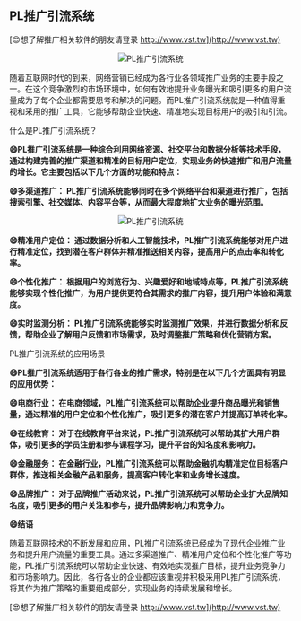 ## **PL推广引流系统**

[😍想了解推广相关软件的朋友请登录 http://www.vst.tw](http://www.vst.tw)

 <center><img src="https://vst.tw/MP4/tuiguang/png/4.png" alt="PL推广引流系统"></center>

随着互联网时代的到来，网络营销已经成为各行业各领域推广业务的主要手段之一。在这个竞争激烈的市场环境中，如何有效地提升业务曝光和吸引更多的用户流量成为了每个企业都需要思考和解决的问题。而PL推广引流系统就是一种值得重视和采用的推广工具，它能够帮助企业快速、精准地实现目标用户的吸引和引流。

什么是PL推广引流系统？

**😄PL推广引流系统是一种综合利用网络资源、社交平台和数据分析等技术手段，通过构建完善的推广渠道和精准的目标用户定位，实现业务的快速推广和用户流量的增长。它主要包括以下几个方面的功能和特点：**

**😄多渠道推广： PL推广引流系统能够同时在多个网络平台和渠道进行推广，包括搜索引擎、社交媒体、内容平台等，从而最大程度地扩大业务的曝光范围。**

 <center><img src="https://vst.tw/MP4/tuiguang/png/1.png" alt="PL推广引流系统"></center>

**😄精准用户定位： 通过数据分析和人工智能技术，PL推广引流系统能够对用户进行精准定位，找到潜在客户群体并精准推送相关内容，提高用户的点击率和转化率。**

**😄个性化推广： 根据用户的浏览行为、兴趣爱好和地域特点等，PL推广引流系统能够实现个性化推广，为用户提供更符合其需求的推广内容，提升用户体验和满意度。**

**😄实时监测分析： PL推广引流系统能够实时监测推广效果，并进行数据分析和反馈，帮助企业了解用户反馈和市场需求，及时调整推广策略和优化营销方案。**

PL推广引流系统的应用场景

**😄PL推广引流系统适用于各行各业的推广需求，特别是在以下几个方面具有明显的应用优势：**

**😄电商行业： 在电商领域，PL推广引流系统可以帮助企业提升商品曝光和销售量，通过精准的用户定位和个性化推广，吸引更多的潜在客户并提高订单转化率。**

**😄在线教育： 对于在线教育平台来说，PL推广引流系统可以帮助其扩大用户群体，吸引更多的学员注册和参与课程学习，提升平台的知名度和影响力。**

**😄金融服务： 在金融行业，PL推广引流系统可以帮助金融机构精准定位目标客户群体，推送相关金融产品和服务，提高客户转化率和业务增长速度。**

**😄品牌推广： 对于品牌推广活动来说，PL推广引流系统可以帮助企业扩大品牌知名度，吸引更多的用户关注和参与，提升品牌影响力和竞争力。**

**😄结语**

随着互联网技术的不断发展和应用，PL推广引流系统已经成为了现代企业推广业务和提升用户流量的重要工具。通过多渠道推广、精准用户定位和个性化推广等功能，PL推广引流系统可以帮助企业快速、有效地实现推广目标，提升业务竞争力和市场影响力。因此，各行各业的企业都应该重视并积极采用PL推广引流系统，将其作为推广策略的重要组成部分，实现业务的持续发展和增长。

[😍想了解推广相关软件的朋友请登录 http://www.vst.tw](http://www.vst.tw)



